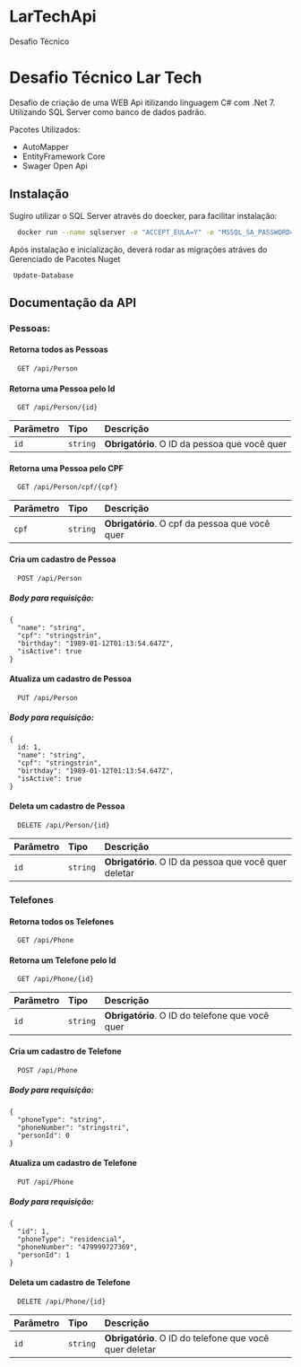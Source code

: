 # LarTechApi
 Desafio Técnico

# Desafio Técnico Lar Tech

Desafio de criação de uma WEB Api itilizando linguagem C# com .Net 7. Utilizando SQL Server como banco de dados padrão.

Pacotes Utilizados:
- AutoMapper
- EntityFramework Core
- Swager Open Api

 
## Instalação

Sugiro utilizar o SQL Server através do doecker, para facilitar instalação:

```bash
  docker run --name sqlserver -e "ACCEPT_EULA=Y" -e "MSSQL_SA_PASSWORD=1q2w3e4r@#$" -p 1433:1433 -d mcr.microsoft.com/mssql/server

```
    
Após instalação e inicialização, deverá rodar as migrações atráves do Gerenciado de Pacotes Nuget

```
 Update-Database
```


## Documentação da API


### Pessoas:
#### Retorna todos as Pessoas

```http
  GET /api/Person
```

#### Retorna uma Pessoa pelo Id

```http
  GET /api/Person/{id}
```

| Parâmetro   | Tipo       | Descrição                                   |
| :---------- | :--------- | :------------------------------------------ |
| `id`      | `string` | **Obrigatório**. O ID da pessoa que você quer |

#### Retorna uma Pessoa pelo CPF

```http
  GET /api/Person/cpf/{cpf}
```

| Parâmetro   | Tipo       | Descrição                                   |
| :---------- | :--------- | :------------------------------------------ |
| `cpf`      | `string` | **Obrigatório**. O cpf da pessoa que você quer |

#### Cria um cadastro de Pessoa

```http
  POST /api/Person
```
##### Body para requisição:

```
{
  "name": "string",
  "cpf": "stringstrin",
  "birthday": "1989-01-12T01:13:54.647Z",
  "isActive": true
}
```

#### Atualiza um cadastro de Pessoa
```http
  PUT /api/Person
```
##### Body para requisição:

```
{
  id: 1,
  "name": "string",
  "cpf": "stringstrin",
  "birthday": "1989-01-12T01:13:54.647Z",
  "isActive": true
}
```

#### Deleta um cadastro de Pessoa
```http
  DELETE /api/Person/{id}
```

| Parâmetro   | Tipo       | Descrição                                   |
| :---------- | :--------- | :------------------------------------------ |
| `id`      | `string` | **Obrigatório**. O ID da pessoa que você quer  deletar|

### Telefones

#### Retorna todos os Telefones

```http
  GET /api/Phone
```

#### Retorna um Telefone pelo Id

```http
  GET /api/Phone/{id}
```

| Parâmetro   | Tipo       | Descrição                                   |
| :---------- | :--------- | :------------------------------------------ |
| `id`      | `string` | **Obrigatório**. O ID do telefone que você quer |

#### Cria um cadastro de Telefone

```http
  POST /api/Phone
```
##### Body para requisição:

```
{
  "phoneType": "string",
  "phoneNumber": "stringstri",
  "personId": 0
}
```

#### Atualiza um cadastro de Telefone
```http
  PUT /api/Phone
```
##### Body para requisição:

```
{
  "id": 1,
  "phoneType": "residencial",
  "phoneNumber": "479999727369",
  "personId": 1
}
```

#### Deleta um cadastro de Telefone
```http
  DELETE /api/Phone/{id}
```

| Parâmetro   | Tipo       | Descrição                                   |
| :---------- | :--------- | :------------------------------------------ |
| `id`      | `string` | **Obrigatório**. O ID do telefone que você quer  deletar|